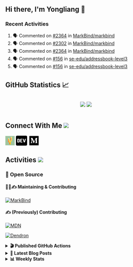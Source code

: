 ## Hi there, I'm Yongliang 👋

### Recent Activities

<!--START_SECTION:activity-->
1. 🗣 Commented on [#2364](https://github.com/MarkBind/markbind/issues/2364#issuecomment-1711449964) in [MarkBind/markbind](https://github.com/MarkBind/markbind)
2. 🗣 Commented on [#2302](https://github.com/MarkBind/markbind/issues/2302#issuecomment-1707432457) in [MarkBind/markbind](https://github.com/MarkBind/markbind)
3. 🗣 Commented on [#2364](https://github.com/MarkBind/markbind/issues/2364#issuecomment-1706482409) in [MarkBind/markbind](https://github.com/MarkBind/markbind)
4. 🗣 Commented on [#156](https://github.com/se-edu/addressbook-level3/pull/156#issuecomment-1705803588) in [se-edu/addressbook-level3](https://github.com/se-edu/addressbook-level3)
5. 🗣 Commented on [#156](https://github.com/se-edu/addressbook-level3/pull/156#issuecomment-1704339891) in [se-edu/addressbook-level3](https://github.com/se-edu/addressbook-level3)
<!--END_SECTION:activity-->

## GitHub Statistics :chart_with_upwards_trend:
<div align="center">
<div style="display: flex; align-items: center; justify-content: center;">

[![](https://github-readme-stats-tlylt.vercel.app/api?username=tlylt&show_icons=true&theme=tokyonight&hide_border=true&locale=en)](https://github.com/tlylt)
[![](https://github-readme-streak-stats.herokuapp.com/?user=tlylt&theme=tokyonight&hide_border=true)](https://github.com/tlylt)
</div>
</div>

## Connect With Me <img src="https://media.giphy.com/media/2wh5K5yE3ulp3xgYcG/giphy-downsized.gif" width="30">

<a href="https://www.yongliangliu.com/" target="_blank"><img align="center" src="static/site-icon.png" alt="yongliangliu.com" height="29" width="29" /></a>
<a href="https://dev.to/tlylt" target="_blank"><img align="center" src="static/dev-badge.svg" alt="dev.to/tlylt" height="35" width="35" /></a>
<a href="https://tlylt.medium.com" target="_blank"><img align="center" src="static/medium.png" alt="tlylt.medium.com" height="35" width="35" /></a>

## Activities <img src="https://media.giphy.com/media/WUlplcMpOCEmTGBtBW/giphy.gif" width="30">

### 🔭 Open Source

#### 👷‍♂️✍️ Maintaining & Contributing
[![MarkBind](https://github-readme-stats-tlylt.vercel.app/api/pin/?username=markbind&repo=markbind)](https://github.com/MarkBind/markbind)

#### ✍️ (Previously) Contributing
[![MDN](https://github-readme-stats-tlylt.vercel.app/api/pin/?username=mdn&repo=content)](https://github.com/mdn/content/issues?q=is%3Aopen+involves%3A%40me+sort%3Aupdated-desc)

[![Dendron](https://github-readme-stats-tlylt.vercel.app/api/pin/?username=dendronhq&repo=dendron)](https://github.com/dendronhq/dendron/issues?q=is%3Aopen+involves%3A%40me+sort%3Aupdated-desc)

<details>
<summary> <b>🎬 Published GitHub Actions </b> </summary>

[![install-graphviz](https://github-readme-stats-tlylt.vercel.app/api/pin/?username=tlylt&repo=install-graphviz)](https://github.com/tlylt/install-graphviz)

[![reposense-action](https://github-readme-stats-tlylt.vercel.app/api/pin/?username=tlylt&repo=reposense-action)](https://github.com/tlylt/reposense-action)

[![markbin-action](https://github-readme-stats-tlylt.vercel.app/api/pin/?username=markbind&repo=markbind-action)](https://github.com/MarkBind/markbind-action)

</details>

<details>
<summary> <b>📕 Latest Blog Posts</b> </summary>

<!-- BLOG-POST-LIST:START -->
- [End of Year 3 Sem 2](https://yongliangliu.com/blog/end-of-year-3-sem-2)
- [Deploy a ChatGPT API Server in no time](https://yongliangliu.com/blog/chatgpt-nextjs-server)
- [Creating a regex-based Markdown parser in TypeScript](https://yongliangliu.com/blog/rmark)
- [Create VSCode Snippets for Markdown Blog Workflows](https://yongliangliu.com/blog/vscode-snippets)
- [Brag Doc 2023](https://yongliangliu.com/blog/brag-doc-2023)
<!-- BLOG-POST-LIST:END -->

</details>

<details>
<summary> <b>📊 Weekly Stats</b> </summary>

<!--START_SECTION:waka-->
![Code Time](http://img.shields.io/badge/Code%20Time-1%2C125%20hrs%2055%20mins-blue)

**🐱 My GitHub Data** 

> 📦 654.4 kB Used in GitHub's Storage 
 > 
> 🏆 1,496 Contributions in the Year 2023
 > 
> 🚫 Not Opted to Hire
 > 
> 📜 174 Public Repositories 
 > 
> 🔑 40 Private Repositories 
 > 
**I'm an Early 🐤** 

```text
🌞 Morning                3911 commits        ███████░░░░░░░░░░░░░░░░░░   29.38 % 
🌆 Daytime                3574 commits        ███████░░░░░░░░░░░░░░░░░░   26.85 % 
🌃 Evening                4944 commits        █████████░░░░░░░░░░░░░░░░   37.14 % 
🌙 Night                  883 commits         ██░░░░░░░░░░░░░░░░░░░░░░░   06.63 % 
```
📅 **I'm Most Productive on Wednesday** 

```text
Monday                   1747 commits        ███░░░░░░░░░░░░░░░░░░░░░░   13.12 % 
Tuesday                  1917 commits        ████░░░░░░░░░░░░░░░░░░░░░   14.40 % 
Wednesday                2148 commits        ████░░░░░░░░░░░░░░░░░░░░░   16.14 % 
Thursday                 1670 commits        ███░░░░░░░░░░░░░░░░░░░░░░   12.55 % 
Friday                   1716 commits        ███░░░░░░░░░░░░░░░░░░░░░░   12.89 % 
Saturday                 2037 commits        ████░░░░░░░░░░░░░░░░░░░░░   15.30 % 
Sunday                   2077 commits        ████░░░░░░░░░░░░░░░░░░░░░   15.60 % 
```


📊 **This Week I Spent My Time On** 

```text
🕑︎ Time Zone: Asia/Singapore

💬 Programming Languages: 
Markdown                 1 hr 45 mins        ███████████░░░░░░░░░░░░░░   45.84 % 
TypeScript               1 hr 4 mins         ███████░░░░░░░░░░░░░░░░░░   28.12 % 
JavaScript               43 mins             █████░░░░░░░░░░░░░░░░░░░░   19.04 % 
CSS                      6 mins              █░░░░░░░░░░░░░░░░░░░░░░░░   03.02 % 
JSON                     6 mins              █░░░░░░░░░░░░░░░░░░░░░░░░   02.68 % 
```


 Last Updated on 07/09/2023 00:44:13 UTC
<!--END_SECTION:waka-->

</details>
